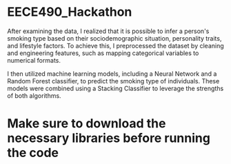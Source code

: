 # EECE490_Hackathon

After examining the data, I realized that it is possible to infer a person's smoking type based on their sociodemographic situation, personality traits, and lifestyle factors. To achieve this, I preprocessed the dataset by cleaning and engineering features, such as mapping categorical variables to numerical formats.

I then utilized machine learning models, including a Neural Network and a Random Forest classifier, to predict the smoking type of individuals. These models were combined using a Stacking Classifier to leverage the strengths of both algorithms.

# Make sure to download the necessary libraries before running the code
